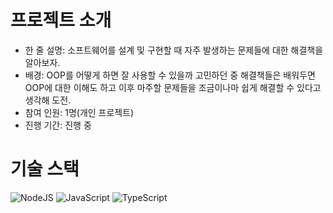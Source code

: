 # 프로젝트 소개
- 한 줄 설명: 소프트웨어를 설계 및 구현할 때 자주 발생하는 문제들에 대한 해결책을 알아보자.
- 배경: OOP를 어떻게 하면 잘 사용할 수 있을까 고민하던 중 해결책들은 배워두면 OOP에 대한 이해도 하고 이후 마주할 문제들을 조금이나마 쉽게 해결할 수 있다고 생각해 도전.
- 참여 인원: 1명(개인 프로젝트)
- 진행 기간: 진행 중

# 기술 스택
![NodeJS](https://img.shields.io/badge/node.js-6DA55F?style=for-the-badge&logo=node.js&logoColor=white)
![JavaScript](https://img.shields.io/badge/javascript-%23323330.svg?style=for-the-badge&logo=javascript&logoColor=%23F7DF1E)
![TypeScript](https://shields.io/badge/TypeScript-3178C6?logo=TypeScript&logoColor=FFF&style=flat-square)



